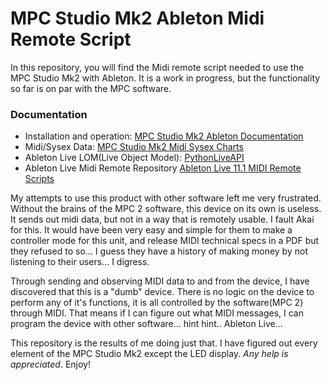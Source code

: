 # MPC Studio Mk2 Ableton Midi Remote Script

In this repository, you will find the Midi remote script needed to use the MPC Studio Mk2 with Ableton. It is a work in progress, but the functionality so far is on par with the MPC software.

### Documentation
* Installation and operation: [MPC Studio Mk2 Ableton Documentation](https://bcrowe306.github.io/MPC-Studio-Mk2-Ableton-Midi-Remote-Script/)
* Midi/Sysex Data: [MPC Studio Mk2 Midi Sysex Charts](https://github.com/bcrowe306/MPC-Studio-Mk2-Midi-Sysex-Charts)
* Ableton Live LOM(Live Object Model): [PythonLiveAPI](https://structure-void.com/PythonLiveAPI_documentation/Live11.0.xml)
* Ableton Live Midi Remote Repository [Ableton Live 11.1 MIDI Remote Scripts](https://github.com/gluon/AbletonLive11_MIDIRemoteScripts)

My attempts to use this product with other software left me very frustrated. Without the brains of the MPC 2 software, this device on its own is useless. It sends out midi data, but not in a way that is remotely usable. I fault Akai for this. It would have been very easy and simple for them to make a controller mode for this unit, and release MIDI technical specs in a PDF but they refused to so...  I guess they have a history of making money by not listening to their users... I digress.

Through sending and observing MIDI data to and from the device, I have discovered that this is a "dumb" device. There is no logic on the device to perform any of it's functions, it is all controlled by the software(MPC 2) through MIDI. That means if I can figure out what MIDI messages, I can program the device with other software... hint hint.. Ableton Live...

This repository is the results of me doing just that. I have figured out every element of the MPC Studio Mk2 except the LED display. *Any help is appreciated*. Enjoy!
